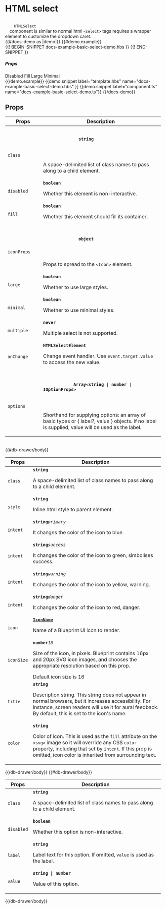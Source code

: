 # HTML select
<div class="bp3-running-text bp3-text-large">
  <code>
    HTMLSelect
  </code>
  component is similar to normal html
   <code>&lt;select&gt;</code>
  tags requires a wrapper element to customize the dropdown
        caret.
</div>
{{#docs-demo as |demo|}}
  {{#demo.example}}
    <div class="demo-container">
      <div
        class="docs-example-frame docs-example-frame-row"
        data-example-id="select"
      >
        <div class="docs-example">
          {{! BEGIN-SNIPPET docs-example-basic-select-demo.hbs }}
          <HtmlSelect
            @options={{OPTIONS}}
            @disabled={{disabled}}
            @fill={{fill}}
            @large={{large}}
            @minimal={{minimal}}
            @onChange={{action 'onChange'}}
           >
          </HtmlSelect>
          {{! END-SNIPPET }}
        </div>
        <div class="docs-example-options">
          <h5 class="bp3-heading">
            Props
          </h5>
        <Switch @onChange={{action "onPropsChange" "disabled"}} >Disabled</Switch>
        <Switch @onChange={{action "onPropsChange" "fill"}} >Fill</Switch>
        <Switch @onChange={{action "onPropsChange" "large"}}>Large</Switch>
        <Switch @onChange={{action "onPropsChange" "minimal"}} >Minimal</Switch>
      </div>
    </div>
    </div>
  {{/demo.example}}
  {{demo.snippet label="template.hbs" name="docs-example-basic-select-demo.hbs"
  }}
  {{demo.snippet label="component.ts" name="docs-example-basic-select-demo.ts"}}
{{/docs-demo}}

## Props
<div class="docs-modifiers-table bp3-running-text">
  <table class="bp3-html-table">
    <thead>
      <tr>
        <th>
          Props
        </th>
        <th>
          Description
        </th>
      </tr>
    </thead>
    <tbody>
      <tr>
        <td class="docs-prop-name">
          <code>
            class
          </code>
        </td>
        <td class="docs-prop-details">
          <code class="docs-prop-type">
            <strong>
              string
            </strong>
            <em class="docs-prop-default bp3-text-muted"></em>
          </code>
          <div class="docs-prop-description">
            <div class="docs-section">
              <div class="bp3-running-text">
                <p>
                  A space-delimited list of class names to pass along to a child element.
                </p>
              </div>
            </div>
          </div>
        </td>
      </tr>
        <tr>
            <td class="docs-prop-name"><code>disabled</code></td>
            <td class="docs-prop-details"><code class="docs-prop-type"><strong>boolean</strong><em class="docs-prop-default bp3-text-muted"></em></code>
                <div class="docs-prop-description">
                    <div class="docs-section">
                        <div class="bp3-running-text">
                            <p>Whether this element is non-interactive.</p>
                        </div>
                    </div>
                </div>
                <div class="docs-prop-tags"></div>
            </td>
        </tr>
        <tr>
            <td class="docs-prop-name"><code>fill</code></td>
            <td class="docs-prop-details"><code class="docs-prop-type"><strong>boolean</strong><em class="docs-prop-default bp3-text-muted"></em></code>
                <div class="docs-prop-description">
                    <div class="docs-section">
                        <div class="bp3-running-text">
                            <p>Whether this element should fill its container.</p>
                        </div>
                    </div>
                </div>
                <div class="docs-prop-tags"></div>
            </td>
        </tr>
      <tr>
        <td class="docs-prop-name">
          <code>
            iconProps
          </code>
        </td>
        <td class="docs-prop-details">
          <code class="docs-prop-type">
            <strong>
              <a {{action 'openIconProps'}}>object</a>
            </strong>
            <em class="docs-prop-default bp3-text-muted"></em>
          </code>
          <div class="docs-prop-description">
            <div class="docs-section">
              <div class="bp3-running-text">
                <p>
                Props to spread to the <code>&lt;Icon&gt;</code> element.
                </p>
              </div>
            </div>
          </div>
        </td>
      </tr>
    <tr>
        <td class="docs-prop-name"><code>large</code></td>
        <td class="docs-prop-details"><code class="docs-prop-type"><strong>boolean</strong><em class="docs-prop-default bp3-text-muted"></em></code>
            <div class="docs-prop-description">
                <div class="docs-section">
                    <div class="bp3-running-text">
                        <p>Whether to use large styles.</p>
                    </div>
                </div>
            </div>
            <div class="docs-prop-tags"></div>
        </td>
    </tr>
    <tr>
        <td class="docs-prop-name"><code>minimal</code></td>
        <td class="docs-prop-details"><code class="docs-prop-type"><strong>boolean</strong><em class="docs-prop-default bp3-text-muted"></em></code>
            <div class="docs-prop-description">
                <div class="docs-section">
                    <div class="bp3-running-text">
                        <p>Whether to use minimal styles.</p>
                    </div>
                </div>
            </div>
            <div class="docs-prop-tags"></div>
        </td>
    </tr>
    <tr>
        <td class="docs-prop-name"><code>multiple</code></td>
        <td class="docs-prop-details"><code class="docs-prop-type"><strong>never</strong><em class="docs-prop-default bp3-text-muted"></em></code>
            <div class="docs-prop-description">
                <div class="docs-section">
                    <div class="bp3-running-text">
                        <p>Multiple select is not supported.</p>
                    </div>
                </div>
            </div>
            <div class="docs-prop-tags"></div>
        </td>
    </tr>
    <tr>
        <td class="docs-prop-name"><code>onChange</code></td>
        <td class="docs-prop-details"><code class="docs-prop-type"><strong>HTMLSelectElement</strong><em class="docs-prop-default bp3-text-muted"></em></code>
            <div class="docs-prop-description">
                <div class="docs-section">
                    <div class="bp3-running-text">
                        <p>Change event handler. Use <code>event.target.value</code> to access the new value.</p>
                    </div>
                </div>
            </div>
            <div class="docs-prop-tags"></div>
        </td>
    </tr>
      <tr>
        <td class="docs-prop-name">
          <code>
            options
          </code>
        </td>
        <td class="docs-prop-details">
          <code class="docs-prop-type">
            <strong>
            Array&lt;string | number | <a {{action 'openOptionProps'}}>IOptionProps</a>&gt;
            </strong>
            <em class="docs-prop-default bp3-text-muted"></em>
          </code>
          <div class="docs-prop-description">
            <div class="docs-section">
              <div class="bp3-running-text">
                <p>
                Shorthand for supplying options: an array of basic types or { label?, value } objects. If no label is supplied, value
                will be used as the label.
                </p>
              </div>
            </div>
          </div>
        </td>
      </tr>
    </tbody>
  </table>
  <br />
</div>
<DbDrawer @isOpen={{isOpenIconDrawer}}  @autoFocus={{true}} @enforceFocus={{true}}
    @hasBackdrop={{true}}  @canOutsideClickClose={{true}}
    @canEscapeKeyClose={{true}} >
    {{#db-drawer/body}}
    <div class="docs-modifiers-table bp3-running-text">
        <table class="bp3-html-table">
            <thead>
                <tr>
                    <th>Props</th>
                    <th>Description</th>
                </tr>
            </thead>
            <tbody>
                <tr>
                    <td class="docs-prop-name"><code>class</code></td>
                    <td class="docs-prop-details"><code class="docs-prop-type"><strong>string</strong><em class="docs-prop-default bp3-text-muted"></em></code>
                        <div class="docs-prop-description">
                            <div class="docs-section">
                                <div class="bp3-running-text">
                                    <p>A space-delimited list of class names to pass along to a child element.</p>
                                </div>
                            </div>
                        </div>
                    </td>
                </tr>
                <tr>
                    <td class="docs-prop-name"><code>style</code></td>
                    <td class="docs-prop-details"><code class="docs-prop-type"><strong>string</strong><em class="docs-prop-default bp3-text-muted"></em></code>
                        <div class="docs-prop-description">
                            <div class="docs-section">
                                <div class="bp3-running-text">
                                    <p>Inline html style to parent element.</p>
                                </div>
                            </div>
                        </div>
                    </td>
                </tr>
                <tr>
                    <td class="docs-prop-name"><code>intent</code></td>
                    <td class="docs-prop-details"><code class="docs-prop-type"><strong>string</strong><em class="docs-prop-default bp3-text-muted">primary</em></code>
                        <div class="docs-prop-description">
                            <div class="docs-section">
                                <div class="bp3-running-text">
                                    <p>It changes the color of the icon to blue.</p>
                                </div>
                            </div>
                        </div>
                    </td>
                </tr>
                <tr>
                    <td class="docs-prop-name"><code>intent</code></td>
                    <td class="docs-prop-details"><code class="docs-prop-type"><strong>string</strong><em class="docs-prop-default bp3-text-muted">success</em></code>
                        <div class="docs-prop-description">
                            <div class="docs-section">
                                <div class="bp3-running-text">
                                    <p> It changes the color of the icon to green, simbolises success.</p>
                                </div>
                            </div>
                        </div>
                    </td>
                </tr>
                <tr>
                    <td class="docs-prop-name"><code>intent</code></td>
                    <td class="docs-prop-details"><code class="docs-prop-type"><strong>string</strong><em class="docs-prop-default bp3-text-muted">warning</em></code>
                        <div class="docs-prop-description">
                            <div class="docs-section">
                                <div class="bp3-running-text">
                                    <p> It changes the color of the icon to yellow, warning.</p>
                                </div>
                            </div>
                        </div>
                    </td>
                </tr>
                <tr>
                    <td class="docs-prop-name"><code>intent</code></td>
                    <td class="docs-prop-details"><code class="docs-prop-type"><strong>string</strong><em class="docs-prop-default bp3-text-muted">danger</em></code>
                        <div class="docs-prop-description">
                            <div class="docs-section">
                                <div class="bp3-running-text">
                                    <p> It changes the color of the icon to red, danger.</p>
                                </div>
                            </div>
                        </div>
                    </td>
                </tr>
                <tr>
                    <td class="docs-prop-name"><code>icon</code></td>
                    <td class="docs-prop-details"><code class="docs-prop-type"><strong><a href="/docs/icon/icons" id="ember1449" class="ember-view">IconName</a>  </strong><em class="docs-prop-default bp3-text-muted"></em></code>
                        <div class="docs-prop-description">
                            <div class="docs-section">
                                <div class="bp3-running-text">
                                    <p>Name of a Blueprint UI icon to render.</p>
                                </div>
                            </div>
                        </div>
                    </td>
                </tr>
                <tr>
                    <td class="docs-prop-name"><code>iconSize</code></td>
                    <td class="docs-prop-details"><code class="docs-prop-type"><strong>number</strong><em class="docs-prop-default bp3-text-muted">16</em></code>
                        <div class="docs-prop-description">
                            <div class="docs-section">
                                <div class="bp3-running-text">
                                    <p>Size of the icon, in pixels. Blueprint contains 16px and 20px SVG icon images, and
                                        chooses the appropriate resolution based on this prop.</p>
                                </div>
                            </div>
                        </div>
                        <div class="docs-prop-tags"><span class="bp3-tag bp3-minimal">
                                <span class="bp3-text-overflow-ellipsis bp3-fill">
                                    Default icon size is 16</span>
                            </span>
                        </div>
                    </td>
                </tr>
                <tr>
                    <td class="docs-prop-name"><code>title</code></td>
                    <td class="docs-prop-details"><code class="docs-prop-type"><strong>string </strong><em class="docs-prop-default bp3-text-muted"></em></code>
                        <div class="docs-prop-description">
                            <div class="docs-section">
                                <div class="bp3-running-text">
                                    <p>Description string. This string does not appear in normal browsers, but
                                        it increases accessibility. For instance, screen readers will use it for
                                        aural feedback. By default, this is set to the icon's name. </p>
                                </div>
                            </div>
                        </div>
                        <div class="docs-prop-tags"></div>
                    </td>
                </tr>
                <tr>
                    <td class="docs-prop-name"><code>color</code></td>
                    <td class="docs-prop-details"><code class="docs-prop-type"><strong>string</strong><em class="docs-prop-default bp3-text-muted"></em></code>
                        <div class="docs-prop-description">
                            <div class="docs-section">
                                <div class="bp3-running-text">
                                    <p>Color of icon. This is used as the <code>fill</code> attribute on the
                                        <code>&lt;svg&gt;</code>
                                        image
                                        so it will override any CSS <code>color</code> property, including that set by
                                        <code>intent</code>. If this prop is omitted, icon color is inherited from
                                        surrounding text.</p>
                                </div>
                            </div>
                        </div>
                        <div class="docs-prop-tags"></div>
                    </td>
                </tr>
            </tbody>
        </table>
    </div>
    {{/db-drawer/body}}
</DbDrawer>
<DbDrawer @isOpen={{isOpenOptionDrawer}} @autoFocus={{true}} @enforceFocus={{true}} @hasBackdrop={{true}}
    @canOutsideClickClose={{true}} @canEscapeKeyClose={{true}}>
    {{#db-drawer/body}}
<div class="docs-modifiers-table bp3-running-text">
    <table class="bp3-html-table">
        <thead>
            <tr>
                <th>Props</th>
                <th>Description</th>
            </tr>
        </thead>
        <tbody>
            <tr>
                <td class="docs-prop-name"><code>class</code></td>
                <td class="docs-prop-details"><code class="docs-prop-type"><strong>string</strong><em class="docs-prop-default bp3-text-muted"></em></code>
                    <div class="docs-prop-description">
                        <div class="docs-section">
                            <div class="bp3-running-text">
                                <p>A space-delimited list of class names to pass along to a child element.</p>
                            </div>
                        </div>
                    </div>
                </td>
            </tr>
            <tr>
                <td class="docs-prop-name"><code>disabled</code></td>
                <td class="docs-prop-details"><code class="docs-prop-type"><strong>boolean</strong><em class="docs-prop-default bp3-text-muted"></em></code>
                    <div class="docs-prop-description">
                        <div class="docs-section">
                            <div class="bp3-running-text">
                                <p>Whether this option is non-interactive.</p>
                            </div>
                        </div>
                    </div>
                    <div class="docs-prop-tags"></div>
                </td>
            </tr>
            <tr>
                <td class="docs-prop-name"><code>label</code></td>
                <td class="docs-prop-details"><code class="docs-prop-type"><strong>string</strong><em class="docs-prop-default bp3-text-muted"></em></code>
                    <div class="docs-prop-description">
                        <div class="docs-section">
                            <div class="bp3-running-text">
                                <p>Label text for this option. If omitted, <code>value</code> is used as the label.</p>
                            </div>
                        </div>
                    </div>
                    <div class="docs-prop-tags"></div>
                </td>
            </tr>
            <tr id="IOptionPropsTarget">
                <td class="docs-prop-name "><code>value </code></td>
                <td class="docs-prop-details"><code class="docs-prop-type"><strong>string | number</strong><em class="docs-prop-default bp3-text-muted"></em></code>
                    <div class="docs-prop-description">
                        <div class="docs-section">
                            <div class="bp3-running-text">
                                <p>Value of this option.</p>
                            </div>
                        </div>
                    </div>
                </td>
            </tr>
        </tbody>
    </table>
</div>
    {{/db-drawer/body}}
</DbDrawer>
